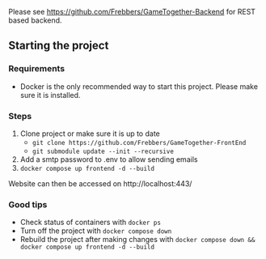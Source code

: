 Please see https://github.com/Frebbers/GameTogether-Backend for REST based backend.

## Starting the project

### Requirements
- Docker is the only recommended way to start this project. Please make sure it is installed.

### Steps
1. Clone project or make sure it is up to date
    - `git clone https://github.com/Frebbers/GameTogether-FrontEnd`
    - `git submodule update --init --recursive`
2. Add a smtp password to .env to allow sending emails
3. `docker compose up frontend -d --build`

Website can then be accessed on http://localhost:443/

### Good tips
- Check status of containers with `docker ps`
- Turn off the project with `docker compose down`
- Rebuild the project after making changes with `docker compose down && docker compose up frontend -d --build`

